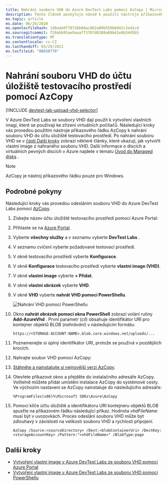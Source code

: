 ```yaml
---
title: Nahrání souboru VHD do Azure DevTest Labs pomocí AzCopy | Microsoft Docs
description: Tento článek poskytuje návod k použití nástroje příkazového řádku AzCopy k nahrání souboru VHD do účtu úložiště testovacího prostředí v Azure DevTest Labs.
ms.topic: article
ms.date: 06/26/2020
ms.openlocfilehash: 1d8ede0f78726b04ac862a00b559b8d42c3ed1cd
ms.sourcegitcommit: f28ebb95ae9aaaff3f87d8388a09b41e0b3445b5
ms.translationtype: MT
ms.contentlocale: cs-CZ
ms.lasthandoff: 03/29/2021
ms.locfileid: "88650770"
---
```

# <a name="upload-vhd-file-to-labs-storage-account-using-azcopy"></a>Nahrání souboru VHD do účtu úložiště testovacího prostředí pomocí AzCopy

[!INCLUDE [devtest-lab-upload-vhd-selector](../../includes/devtest-lab-upload-vhd-selector.md)]

V Azure DevTest Labs se soubory VHD dají použít k vytvoření vlastních imagí, které se používají ke zřízení virtuálních počítačů. Následující kroky vás provedou použitím nástroje příkazového řádku AzCopy k nahrání souboru VHD do účtu úložiště testovacího prostředí. Po nahrání souboru VHD se v [části Další kroky](#next-steps) zobrazí některé články, které ukazují, jak vytvořit vlastní image z nahraného souboru VHD. Další informace o discích a virtuálních pevných discích v Azure najdete v tématu [Úvod do Managed disks](../virtual-machines/managed-disks-overview.md) .

> [!NOTE] 
>  
> AzCopy je nástroj příkazového řádku pouze pro Windows.

## <a name="step-by-step-instructions"></a>Podrobné pokyny

Následující kroky vás provedou odesláním souboru VHD do Azure DevTest Labs pomocí [AzCopy](https://aka.ms/downloadazcopy). 

1. Získejte název účtu úložiště testovacího prostředí pomocí Azure Portal:

1. Přihlaste se na [Azure Portal](https://go.microsoft.com/fwlink/p/?LinkID=525040).

1. Vyberte **všechny služby** a v seznamu vyberte **DevTest Labs** .

1. V seznamu cvičení vyberte požadované testovací prostředí.  

1. V okně testovacího prostředí vyberte **Konfigurace**. 

1. V okně **Konfigurace** testovacího prostředí vyberte **vlastní image (VHD)**.

1. V okně **vlastní image** vyberte **+ Přidat**. 

1. V okně **vlastní obrázek** vyberte **VHD**.

1. V okně **VHD** vyberte **nahrát VHD pomocí PowerShellu**.

    ![Nahrání VHD pomocí PowerShellu](./media/devtest-lab-upload-vhd-using-azcopy/upload-image-using-psh.png)

1. Okno **nahrát obrázek pomocí okna PowerShell** zobrazí volání rutiny **Add-AzureVhd** . První parametr (*cíl*) obsahuje identifikátor URI pro kontejner objektů BLOB (*nahrávání*) v následujícím formátu:

    ```
    https://<STORAGE-ACCOUNT-NAME>.blob.core.windows.net/uploads/...
    ``` 

1. Poznamenejte si úplný identifikátor URI, protože se používá v pozdějších krocích.

1. Nahrajte soubor VHD pomocí AzCopy:
 
1. [Stáhněte a nainstalujte si nejnovější verzi AzCopy](https://aka.ms/downloadazcopy).

1. Otevřete příkazové okno a přejděte do instalačního adresáře AzCopy. Volitelně můžete přidat umístění instalace AzCopy do systémové cesty. Ve výchozím nastavení se AzCopy nainstaluje do následujícího adresáře:

    ```command-line
    %ProgramFiles(x86)%\Microsoft SDKs\Azure\AzCopy
    ```

1. Pomocí klíče účtu úložiště a identifikátoru URI kontejneru objektů BLOB spusťte na příkazovém řádku následující příkaz. Hodnota *vhdFileName* musí být v uvozovkách. Proces odeslání souboru VHD může být zdlouhavý v závislosti na velikosti souboru VHD a rychlosti připojení.   

    ```command-line
    AzCopy /Source:<sourceDirectory> /Dest:<blobContainerUri> /DestKey:<storageAccountKey> /Pattern:"<vhdFileName>" /BlobType:page
    ```

## <a name="next-steps"></a>Další kroky

- [Vytvoření vlastní image v Azure DevTest Labs ze souboru VHD pomocí Azure Portal](devtest-lab-create-template.md)
- [Vytvoření vlastní image v Azure DevTest Labs ze souboru VHD pomocí PowerShellu](devtest-lab-create-custom-image-from-vhd-using-powershell.md)